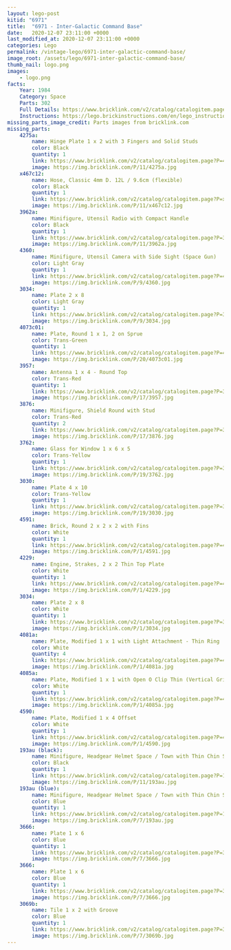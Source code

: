 ```yaml
---
layout: lego-post
kitid: "6971"
title:  "6971 - Inter-Galactic Command Base"
date:   2020-12-07 23:11:00 +0000
last_modified_at: 2020-12-07 23:11:00 +0000
categories: Lego
permalink: /vintage-lego/6971-inter-galactic-command-base/
image_root: /assets/lego/6971-inter-galactic-command-base/
thumb_nail: logo.png
images:
    - logo.png
facts:
    Year: 1984
    Category: Space
    Parts: 302
    Full Details: https://www.bricklink.com/v2/catalog/catalogitem.page?S=6971-1
    Instructions: https://lego.brickinstructions.com/en/lego_instructions/set/6971/Inter-Galactic_Command_Base
missing_parts_image_credit: Parts images from bricklink.com
missing_parts:
    4275a: 
        name: Hinge Plate 1 x 2 with 3 Fingers and Solid Studs
        color: Black
        quantity: 1
        link: https://www.bricklink.com/v2/catalog/catalogitem.page?P=4275a&idColor=11
        image: https://img.bricklink.com/P/11/4275a.jpg
    x467c12: 
        name: Hose, Classic 4mm D. 12L / 9.6cm (flexible)
        color: Black
        quantity: 1
        link: https://www.bricklink.com/v2/catalog/catalogitem.page?P=x467c12&idColor=11
        image: https://img.bricklink.com/P/11/x467c12.jpg     
    3962a: 
        name: Minifigure, Utensil Radio with Compact Handle
        color: Black
        quantity: 1
        link: https://www.bricklink.com/v2/catalog/catalogitem.page?P=3962a&idColor=11
        image: https://img.bricklink.com/P/11/3962a.jpg   
    4360: 
        name: Minifigure, Utensil Camera with Side Sight (Space Gun)
        color: Light Gray
        quantity: 1
        link: https://www.bricklink.com/v2/catalog/catalogitem.page?P=4360&idColor=9
        image: https://img.bricklink.com/P/9/4360.jpg   
    3034: 
        name: Plate 2 x 8
        color: Light Gray
        quantity: 1
        link: https://www.bricklink.com/v2/catalog/catalogitem.page?P=3034&idColor=9
        image: https://img.bricklink.com/P/9/3034.jpg 
    4073c01: 
        name: Plate, Round 1 x 1, 2 on Sprue
        color: Trans-Green
        quantity: 1
        link: https://www.bricklink.com/v2/catalog/catalogitem.page?P=4073c01&idColor=20
        image: https://img.bricklink.com/P/20/4073c01.jpg    
    3957: 
        name: Antenna 1 x 4 - Round Top
        color: Trans-Red
        quantity: 1
        link: https://www.bricklink.com/v2/catalog/catalogitem.page?P=3957&idColor=17
        image: https://img.bricklink.com/P/17/3957.jpg 
    3876: 
        name: Minifigure, Shield Round with Stud
        color: Trans-Red
        quantity: 2
        link: https://www.bricklink.com/v2/catalog/catalogitem.page?P=3876&idColor=17
        image: https://img.bricklink.com/P/17/3876.jpg        
    3762: 
        name: Glass for Window 1 x 6 x 5
        color: Trans-Yellow
        quantity: 1
        link: https://www.bricklink.com/v2/catalog/catalogitem.page?P=3762&idColor=19
        image: https://img.bricklink.com/P/19/3762.jpg    
    3030: 
        name: Plate 4 x 10
        color: Trans-Yellow
        quantity: 1
        link: https://www.bricklink.com/v2/catalog/catalogitem.page?P=3030&idColor=19
        image: https://img.bricklink.com/P/19/3030.jpg
    4591: 
        name: Brick, Round 2 x 2 x 2 with Fins
        color: White
        quantity: 1
        link: https://www.bricklink.com/v2/catalog/catalogitem.page?P=4591&idColor=1
        image: https://img.bricklink.com/P/1/4591.jpg
    4229: 
        name: Engine, Strakes, 2 x 2 Thin Top Plate
        color: White
        quantity: 1
        link: https://www.bricklink.com/v2/catalog/catalogitem.page?P=4229&idColor=1
        image: https://img.bricklink.com/P/1/4229.jpg
    3034: 
        name: Plate 2 x 8
        color: White
        quantity: 1
        link: https://www.bricklink.com/v2/catalog/catalogitem.page?P=3034&idColor=1
        image: https://img.bricklink.com/P/1/3034.jpg
    4081a: 
        name: Plate, Modified 1 x 1 with Light Attachment - Thin Ring
        color: White
        quantity: 4
        link: https://www.bricklink.com/v2/catalog/catalogitem.page?P=4081a&idColor=1
        image: https://img.bricklink.com/P/1/4081a.jpg
    4085a: 
        name: Plate, Modified 1 x 1 with Open O Clip Thin (Vertical Grip)
        color: White
        quantity: 1
        link: https://www.bricklink.com/v2/catalog/catalogitem.page?P=4085a&idColor=1
        image: https://img.bricklink.com/P/1/4085a.jpg
    4590: 
        name: Plate, Modified 1 x 4 Offset
        color: White
        quantity: 1
        link: https://www.bricklink.com/v2/catalog/catalogitem.page?P=4590&idColor=1
        image: https://img.bricklink.com/P/1/4590.jpg   
    193au (black): 
        name: Minifigure, Headgear Helmet Space / Town with Thin Chin Strap
        color: Black
        quantity: 1
        link: https://www.bricklink.com/v2/catalog/catalogitem.page?P=193au&idColor=11
        image: https://img.bricklink.com/P/11/193au.jpg
    193au (blue): 
        name: Minifigure, Headgear Helmet Space / Town with Thin Chin Strap
        color: Blue
        quantity: 1
        link: https://www.bricklink.com/v2/catalog/catalogitem.page?P=193au&idColor=7
        image: https://img.bricklink.com/P/7/193au.jpg
    3666: 
        name: Plate 1 x 6
        color: Blue
        quantity: 1
        link: https://www.bricklink.com/v2/catalog/catalogitem.page?P=3666&idColor=7
        image: https://img.bricklink.com/P/7/3666.jpg  
    3666: 
        name: Plate 1 x 6
        color: Blue
        quantity: 1
        link: https://www.bricklink.com/v2/catalog/catalogitem.page?P=3666&idColor=7
        image: https://img.bricklink.com/P/7/3666.jpg      
    3069b: 
        name: Tile 1 x 2 with Groove
        color: Blue
        quantity: 1
        link: https://www.bricklink.com/v2/catalog/catalogitem.page?P=3069b&idColor=7
        image: https://img.bricklink.com/P/7/3069b.jpg
---
```

